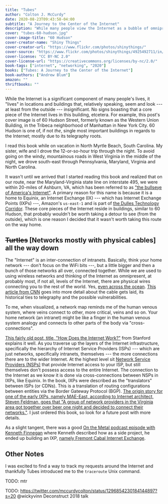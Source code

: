 ```yaml
---
title: "Tubes"
author: "Colton J. McCurdy"
date: 2020-08-23T09:43:58-04:00
subtitle: "A Journey to the Center of the Internet"
description: "While many people view the Internet as a bubble of omnipresent connectivity, the core of the Internet is localized to relatively few places, like Ashburn, Virginia or 60 Hudson Street in New York City. This book takes a journey to these few places that are the core to the foundation of the Internet."
cover: "tubes-60-hudson.jpg"
cover-image-title: "60 Hudson"
cover-creator-name: "Shiny Things"
cover-creator-url: "https://www.flickr.com/photos/shinythings/"
cover-source: "https://www.flickr.com/photos/shinythings/4925492711/in/photolist-8vfro8-YzwNz1-2gG4rHu-2joYoPc-2ivNqhD-286YMas-MynFqs-RtSgip-CFGrdA-2j4gEp6-4zZbwf-2hgKePZ-CCvoaN-2hg4sDu-McGsJT-kJoe3k-4zZ8pq-28FduWG-2aZoUQP-Gwxp8n-2ayHmHe-ergbtG-2gdtpSq-2jokvRT-2jxwVjd-2eiiGWk-No1LC7-GGDopJ-24NrDMS-F5vf1u-EU9PBN-2g5gQS8-CuE3ki-2haBH6J-DgfXD7-2dPSVpt-27VwXsA-srzdKZ-tXijx3-2hv2XGB-CXtfCS-r1WmjW-9jVh4U-9jSdDk-243APpg-9yx2DD-7m2Mwr-22Yf3sd-227TVCL-28be4ZE"
cover-license: "CC BY-NC 2.0"
cover-license-url: "https://creativecommons.org/licenses/by-nc/2.0/"
book-tags: ["internet", "networking", "2020"]
books: ["Tubes: A Journey to the Center of the Internet"]
book-authors: ["Andrew Blum"]
amazon: ""
thriftbooks: ""
---
```


While the Internet is a significant component of many people's lives, it "lives" in
locations and buildings that, relatively speaking, seem and look --- at least from
the outside --- insignificant. No signs boasting that a core piece of the
Internet lives in this building, etcetera. For example, this post's cover image is
of 60 Hudson Street, formerly known as the Western Union Building, in
the Tribeca neighborhood of Manhattan in New York City. 60 Hudson is one of, if not _the_,
single most important buildings in regards to the Internet; mostly due to its
telegraphy roots.

I read this book while on vacation in North Myrtle Beach, South Carolina. My sister,
wife and I drove the 12-or-so-hour trip through the night. To avoid going on the
windy, mountainous roads in West Virginia in the middle of the night,
we drove south-east through Pennsylvania, Maryland, Virginia and North Carolina.

It wasn't until we arrived that I started reading this book and realized that on our
route, near the Maryland-Virginia state line on interstate 495, we were within 20-miles
of Ashburn, VA, which has been referred to as ["the bullseye of America's Internet"](https://gizmodo.com/the-bullseye-of-america-s-internet-5913934).
A primary reason for this name is because it is a home to Equinix, an Internet Exchange (IX) ---
which has Internet Exchange Points (IXPs) ---, Amazon's `us-east-1` and is part of [the Dulles Technology Corridor](https://en.wikipedia.org/wiki/Dulles_Technology_Corridor).
These core pieces of the Internet reside in buildings, similar to 60 Hudson, that
probably wouldn't be worth taking a detour to see (from the outside), which is
one reason I decided that it wasn't worth taking this route on the way home.

## ~~Turtles~~ [Networks mostly with physical cables] all the way down

The "Internet" is an inter-connection of intranets. Basically, think your home network --- don't
focus on the WiFi bits ---, but a little bigger and then a bunch of those networks all over, connected
together. While we are used to using wireless networks and thinking of the Internet as
omnipresent, at probably most, if not all, levels of the Internet, there are physical wires
connecting you to the rest of the world. Yes, [even across the ocean](https://www.submarinecablemap.com/#/).
[This article from CNN](https://www.cnn.com/2019/07/25/asia/internet-undersea-cables-intl-hnk/index.html)
goes into more detail about the cable gets laid, its historical ties to telegraphy
and the possible vulnerabilities.

To me, when visualized, a network map reminds me of the human venous system, where veins
connect to other, more critical, veins and so on. Your home network
(an intranet) might be like a finger in the human venous system analogy
and connects to other parts of the body via "cross-connections".

[This fairly old post, title, "How Does the Internet Work?"](https://web.stanford.edu/class/msande91si/www-spr04/readings/week1/InternetWhitepaper.htm)
from Stanford explains it well. As you traverse up the layers of the Internet infrastructure,
specifically the hierarchy of Internet Service Providers (ISPs) --- which are just
networks, specifically intranets, themselves --- the more connections there are to the
wider Internet. At the highest level sit [Network Service Providers (NSPs)](https://broadbandnow.com/All-Providers) that
provide Internet access to your ISP, but still themselves don't possess access
to the entire Internet. The connection to the Internet as we know it is done via
cross-connections between NSPs in IXPs, like Equinix. In the book, IXPs were
described as the "translators" between ISPs (or CDNs). This is a translation of routing configurations between
entities via the Border Gateway Protocol (BGP). [The origin story for
one of the early IXPs, namely MAE-East, according to Internet architect, Steven Feldman, goes
that "A group of network providers in the Virginia area got together over beer
one night and decided to connect their networks."](https://books.google.com/books?id=8zJmxWNTxrwC&pg=PA187&lpg=PA187&dq=uunet+office+mae-east#v=onepage&q=uunet%20office%20mae-east&f=false).
I just ordered this book, so look for a future post with more details.

As a slight tangent, there was a good [On the Metal podcast episode with Kenneth Finnegan](https://oxide.computer/podcast/on-the-metal-6-kenneth-finnegan/)
where Kenneth described how as a side project, he ended up building an IXP, [namely Fremont Cabal Internet Exchange](https://blog.thelifeofkenneth.com/2018/04/creating-internet-exchange-for-even.html).

## Other Notes

I was excited to find a way to track my requests around the Internet and thankfully
Tubes introduced me to the `traceroute` Unix command.

TODO: mtr

TODO: https://twitter.com/mccurdycolton/status/1296854230184144897?s=20
@wickyvinn Deconstruct 2018 talk
